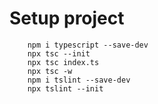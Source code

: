 
# Setup project

```
    npm i typescript --save-dev
    npx tsc --init
    npx tsc index.ts
    npx tsc -w
    npm i tslint --save-dev
    npx tslint --init
```
